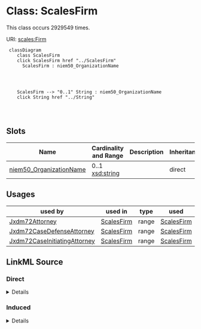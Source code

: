 

# Class: ScalesFirm




This class occurs 2929549 times.


URI: [scales:Firm](http://schemas.scales-okn.org/rdf/scales#Firm)






```mermaid
 classDiagram
    class ScalesFirm
    click ScalesFirm href "../ScalesFirm"
      ScalesFirm : niem50_OrganizationName
        
          
    
    
    ScalesFirm --> "0..1" String : niem50_OrganizationName
    click String href "../String"

        
      
```




<!-- no inheritance hierarchy -->


## Slots

| Name | Cardinality and Range | Description | Inheritance | Occurrences |
| ---  | --- | --- | --- | --- |
| [niem50_OrganizationName](../slots/niem50_OrganizationName.md) | 0..1 <br/> [xsd:string](http://www.w3.org/2001/XMLSchema#string) |  <br/>  | direct | 2929547 |





## Usages

| used by | used in | type | used |
| ---  | --- | --- | --- |
| [Jxdm72Attorney](../classes/Jxdm72Attorney.md) | [ScalesFirm](../classes/ScalesFirm.md) | range | [ScalesFirm](../classes/ScalesFirm.md) |
| [Jxdm72CaseDefenseAttorney](../classes/Jxdm72CaseDefenseAttorney.md) | [ScalesFirm](../classes/ScalesFirm.md) | range | [ScalesFirm](../classes/ScalesFirm.md) |
| [Jxdm72CaseInitiatingAttorney](../classes/Jxdm72CaseInitiatingAttorney.md) | [ScalesFirm](../classes/ScalesFirm.md) | range | [ScalesFirm](../classes/ScalesFirm.md) |











## LinkML Source

<!-- TODO: investigate https://stackoverflow.com/questions/37606292/how-to-create-tabbed-code-blocks-in-mkdocs-or-sphinx -->

### Direct

<details>

```yaml
name: scales_Firm
from_schema: okns:scales-kg
rank: 1000
slots:
- niem50_OrganizationName
class_uri: scales:Firm

```
</details>

### Induced

<details>

```yaml
name: scales_Firm
from_schema: okns:scales-kg
rank: 1000
attributes:
  niem50_OrganizationName:
    name: niem50_OrganizationName
    from_schema: okns:scales-kg
    rank: 1000
    slot_uri: niem50:OrganizationName
    alias: niem50_OrganizationName
    owner: scales_Firm
    domain_of:
    - scales_Firm
    range: string
class_uri: scales:Firm

```
</details>